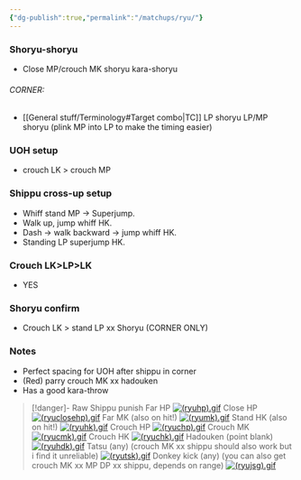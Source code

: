 ```yaml
---
{"dg-publish":true,"permalink":"/matchups/ryu/"}
---
```


### Shoryu-shoryu
- Close MP/crouch MK shoryu kara-shoryu
###### CORNER: 
- [[General stuff/Terminology#Target combo\|TC]] LP shoryu LP/MP shoryu (plink MP into LP to make the timing easier)
### UOH setup
- crouch LK > crouch MP
### Shippu cross-up setup
- Whiff stand MP -> Superjump.
- Walk up, jump whiff HK.
- Dash -> walk backward -> jump whiff HK.
- Standing LP superjump HK.
### Crouch LK>LP>LK
- YES
### Shoryu confirm
- Crouch LK > stand LP xx Shoryu (CORNER ONLY)
### Notes
- Perfect spacing for UOH after shippu in corner
- (Red) parry crouch MK xx hadouken
- Has a good kara-throw

> [!danger]- Raw Shippu punish
> Far HP
[![(ryuhp).gif](https://wiki.supercombo.gg/images/a/ae/%28ryuhp%29.gif)](https://wiki.supercombo.gg/w/File:(ryuhp).gif)
> Close HP
[![(ryuclosehp).gif](https://wiki.supercombo.gg/images/e/ea/%28ryuclosehp%29.gif)](https://wiki.supercombo.gg/w/File:(ryuclosehp).gif)
> Far MK (also on hit!)
[![(ryumk).gif](https://wiki.supercombo.gg/images/8/8a/%28ryumk%29.gif)](https://wiki.supercombo.gg/w/File:(ryumk).gif)
> Stand HK (also on hit!)
[![(ryuhk).gif](https://wiki.supercombo.gg/images/5/55/%28ryuhk%29.gif)](https://wiki.supercombo.gg/w/File:(ryuhk).gif)
> Crouch HP
[![(ryuchp).gif](https://wiki.supercombo.gg/images/4/48/%28ryuchp%29.gif)](https://wiki.supercombo.gg/w/File:(ryuchp).gif)
> Crouch MK
[![(ryucmk).gif](https://wiki.supercombo.gg/images/f/ff/%28ryucmk%29.gif)](https://wiki.supercombo.gg/w/File:(ryucmk).gif)
> Crouch HK
[![(ryuchk).gif](https://wiki.supercombo.gg/images/4/4f/%28ryuchk%29.gif)](https://wiki.supercombo.gg/w/File:(ryuchk).gif)
> Hadouken (point blank)
[![(ryuhdk).gif](https://wiki.supercombo.gg/images/0/0c/%28ryuhdk%29.gif)](https://wiki.supercombo.gg/w/File:(ryuhdk).gif)
> Tatsu (any) (crouch MK xx shippu should also work but i find it unreliable)
[![(ryutsk).gif](https://wiki.supercombo.gg/images/f/f9/%28ryutsk%29.gif)](https://wiki.supercombo.gg/w/File:(ryutsk).gif)
> Donkey kick (any) (you can also get crouch MK xx MP DP xx shippu, depends on range)
[![(ryujsg).gif](https://wiki.supercombo.gg/images/4/4b/%28ryujsg%29.gif)](https://wiki.supercombo.gg/w/File:(ryujsg).gif)